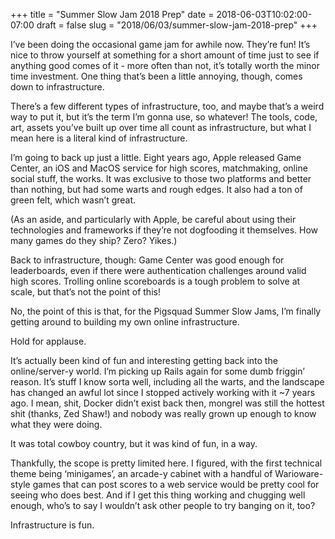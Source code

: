 +++
title = "Summer Slow Jam 2018 Prep"
date = 2018-06-03T10:02:00-07:00
draft = false
slug = "2018/06/03/summer-slow-jam-2018-prep"
+++

I’ve been doing the occasional game jam for awhile now.  They’re fun!  It’s nice to throw yourself at something for a short amount of time just to see if anything good comes of it - more often than not, it’s totally worth the minor time investment.  One thing that’s been a little annoying, though, comes down to infrastructure.

There’s a few different types of infrastructure, too, and maybe that’s a weird way to put it, but it’s the term I’m gonna use, so whatever!  The tools, code, art, assets you’ve built up over time all count as infrastructure, but what I mean here is a literal kind of infrastructure.

I’m going to back up just a little.  Eight years ago, Apple released Game Center, an iOS and MacOS service for high scores, matchmaking, online social stuff, the works.  It was exclusive to those two platforms and better than nothing, but had some warts and rough edges.  It also had a ton of green felt, which wasn’t great.

(As an aside, and particularly with Apple, be careful about using their technologies and frameworks if they’re not dogfooding it themselves.  How many games do they ship?  Zero?  Yikes.)

Back to infrastructure, though: Game Center was good enough for leaderboards, even if there were authentication challenges around valid high scores.  Trolling online scoreboards is a tough problem to solve at scale, but that’s not the point of this!

No, the point of this is that, for the Pigsquad Summer Slow Jams, I’m finally getting around to building my own online infrastructure.

Hold for applause.

It’s actually been kind of fun and interesting getting back into the online/server-y world.  I’m picking up Rails again for some dumb friggin’ reason.  It’s stuff I know sorta well, including all the warts, and the landscape has changed an awful lot since I stopped actively working with it ~7 years ago.  I mean, shit, Docker didn’t exist back then, mongrel was still the hottest shit (thanks, Zed Shaw!) and nobody was really grown up enough to know what they were doing.

It was total cowboy country, but it was kind of fun, in a way.

Thankfully, the scope is pretty limited here.  I figured, with the first technical theme being ‘minigames’, an arcade-y cabinet with a handful of Warioware-style games that can post scores to a web service would be pretty cool for seeing who does best.  And if I get this thing working and chugging well enough, who’s to say I wouldn’t ask other people to try banging on it, too?

Infrastructure is fun.
